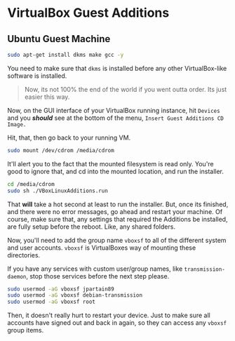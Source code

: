 # VirtualBox Guest Additions

## Ubuntu Guest Machine

```bash
sudo apt-get install dkms make gcc -y
```

You need to make sure that `dkms` is installed before any other VirtualBox-like software is installed.
> Now, its not 100% the end of the world if you went outta order. Its just easier this way.

Now, on the GUI interface of your VirtualBox running instance, hit `Devices` and you **_should_** see at the bottom of the menu, `Insert Guest Additions CD Image.`

Hit, that, then go back to your running VM.

```bash
sudo mount /dev/cdrom /media/cdrom
```

It'll alert you to the fact that the mounted filesystem is read only. You're good to ignore that, and cd into the mounted location, and run the installer.

```bash
cd /media/cdrom
sudo sh ./VBoxLinuxAdditions.run
```

That **will** take a hot second at least to run the installer. But, once its finished, and there were no error messages, go ahead and restart your machine. Of course, make sure that, any settings that required the Additions be installed, are fully setup before the reboot. Like, any shared folders.

Now, you'll need to add the group name `vboxsf` to all of the different system and user accounts. `vboxsf` is VirtualBoxes way of mounting these directories.

If you have any services with custom user/group names, like `transmission-daemon`, stop those services before the next step please.

```bash
sudo usermod -aG vboxsf jpartain89
sudo usermod -aG vboxsf debian-transmission
sudo usermod -aG vboxsf root
```

Then, it doesn't really hurt to restart your device. Just to make sure all accounts have signed out and back in again, so they can access any `vboxsf` group items.
